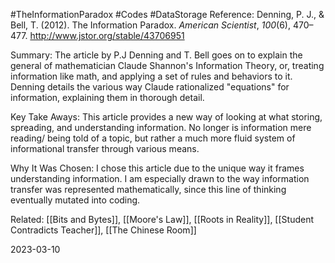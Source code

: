 #TheInformationParadox #Codes #DataStorage 
Reference:
Denning, P. J., & Bell, T. (2012). The Information Paradox. _American Scientist_, _100_(6), 470–477. http://www.jstor.org/stable/43706951

Summary:
The article by P.J Denning and T. Bell goes on to explain the general of mathematician Claude Shannon's Information Theory, or, treating information like math, and applying a set of rules and behaviors to it. Denning details the various way Claude rationalized "equations" for information, explaining them in thorough detail.

Key Take Aways:
This article provides a new way of looking at what storing, spreading, and understanding information. No longer is information mere reading/ being told of a topic, but rather a much more fluid system of informational transfer through various means. 

Why It Was Chosen:
I chose this article due to the unique way it frames understanding information. I am especially drawn to the way information transfer was represented mathematically, since this line of thinking eventually mutated into coding.

Related:
[[Bits and Bytes]], [[Moore's Law]], [[Roots in Reality]], [[Student Contradicts Teacher]], [[The Chinese Room]]

2023-03-10